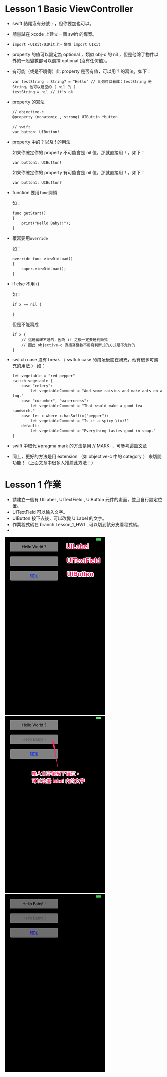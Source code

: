 # Lesson 1 Basic ViewController


- swift 結尾沒有分號 ```;``` ，但你要加也可以。
- 請嘗試在 xcode 上建立一個 swift 的專案。
- ```import <UIKit/UIKit.h> 變成 import UIKit```
- property 的值可以設定為 optional ，類似 obj-c 的 nil ，但是他除了物件以外的一般變數都可以選擇 optional (沒有任何值）。
- 有可能（或是不曉得）此 property 是否有值，可以用 ? 的寫法，如下：

	```
	var testString : String? = "Hello" // 此句可以看成：testString 是 String，他可以是空的 ( nil 的 )
	testString = nil // it's ok
	
	```

- property 的寫法
	
	```
	// objective-c
	@property (nonatomic , strong) UIButtin *button
	
	// swift
	var button: UIButton!
	
	```
- property 中的 ? 以及 ! 的用法

	如果你確定你的 property 不可能會是 nil 值，那就直接用 ```!``` ，如下：
	
	```
	var button1: UIButton!
	
	```
	如果你確定你的 property 有可能會是 nil 值，那就直接用 ```?``` ，如下：
	
	```
	var button1: UIButton?
	
	```

- function 要用```func```開頭

	如：
	
	```
	func getStart()
	{
		print("Hello Baby!!");
	}
	```
	
- 覆寫要用```override```

	如：
	
	```
	override func viewDidLoad()
	{
		super.viewDidLoad();
	}
	```
- if else 不用 () 

	如：
	
	```
	if x == nil {
	
	}
	
	```
	但是不能寫成
	
	```
	if x {
	    // 這是編譯不過的，因為 if 之後一定要是判斷式
	    // 因此 objective-c 直接寫變數不用寫判斷式的方式是不允許的
	}
	```
	
- switch case 沒有 break （ swifch case 的用法後面在補充，他有很多可擴充的用法 ）
	如：
	
	```
	let vegetable = "red pepper"
	switch vegetable {
		case "celery":
			let vegetableComment = "Add some raisins and make ants on a log."
		case "cucumber", "watercress":
			let vegetableComment = "That would make a good tea sandwich."
		case let x where x.hasSuffix("pepper"):
			let vegetableComment = "Is it a spicy \(x)?"
		default:
    		let vegetableComment = "Everything tastes good in soup."
	}
	```
	
- swift 中取代 #pragma mark 的方法是用 // MARK: ，可參考[這篇文章](http://stackoverflow.com/questions/24017316/pragma-mark-in-swift)
- 同上，更好的方法是用 extension （如 objective-c 中的 category ） 來切開功能！（上面文章中很多人推薦此方法！）
# Lesson 1 作業

- 請建立一個有 UILabel , UITextField , UIButton 元件的畫面，並且自行設定位置。
- UITextField 可以輸入文字。
- UIButton 按下去後，可以改變 UILabel 的文字。
- 作業程式碼在 branch Lesson_1_HW1 , 可以切到該分支看程式碼。
-

![圖片1](lesson1_HW01.png)
![圖片2](lesson1_HW02.png)
![圖片3](lesson1_HW03.png)
